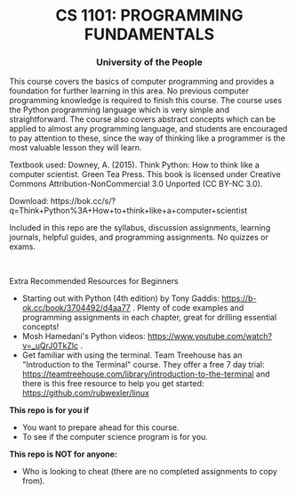 <h1 align="center">CS 1101: PROGRAMMING FUNDAMENTALS</h1>
<h3 align="center">University of the People</h3>
<p>This course covers the basics of computer programming and provides a foundation for further
learning in this area. No previous computer programming knowledge is required to finish this course.
The course uses the Python programming language which is very simple and straightforward. The
course also covers abstract concepts which can be applied to almost any programming language,
and students are encouraged to pay attention to these, since the way of thinking like a programmer
is the most valuable lesson they will learn.</p>

<p>Textbook used: Downey, A. (2015). Think Python: How to think like a computer scientist. Green Tea
Press. This book is licensed under Creative Commons Attribution-NonCommercial 3.0
Unported (CC BY-NC 3.0).</p>
<p>Download: https://bok.cc/s/?q=Think+Python%3A+How+to+think+like+a+computer+scientist</p>

<p>Included in this repo are the syllabus, discussion assignments, learning journals, helpful guides, and programming
assignments. No quizzes or exams.</p>
<br />

Extra Recommended Resources for Beginners <br />
- Starting out with Python (4th edition) by Tony Gaddis: https://b-ok.cc/book/3704492/d4aa77 . Plenty of code examples and programming assignments in each chapter, great for drilling essential concepts!
- Mosh Hamedani's Python videos: https://www.youtube.com/watch?v=_uQrJ0TkZlc .
- Get familiar with using the terminal. Team Treehouse has an "Introduction to the Terminal" course. They offer a free 7 day trial: https://teamtreehouse.com/library/introduction-to-the-terminal and there is this free resource to help you get started: https://github.com/rubwexler/linux 

<strong>This repo is for you if</strong>
- You want to prepare ahead for this course.
- To see if the computer science program is for you.

<strong>This repo is NOT for anyone:</strong>
- Who is looking to cheat (there are no completed assignments to copy from).

